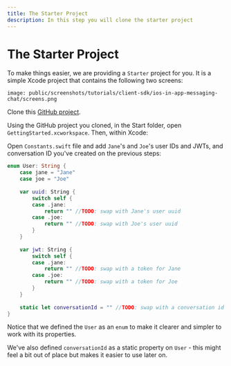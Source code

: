 ```yaml
---
title: The Starter Project
description: In this step you will clone the starter project
---
```


# The Starter Project

To make things easier, we are providing a `Starter` project for you. It is a simple Xcode project that contains the following two screens:

```screenshot
image: public/screenshots/tutorials/client-sdk/ios-in-app-messaging-chat/screens.png
```

Clone this [GitHub project](https://github.com/nexmo-community/ClientSDK-Get-Started-Messaging-Swift).

Using the GitHub project you cloned, in the Start folder, open `GettingStarted.xcworkspace`. Then, within Xcode:

    
Open `Constants.swift` file and add `Jane`'s and `Joe`'s user IDs and JWTs, and conversation ID you've created on the previous steps:

```swift
enum User: String {
    case jane = "Jane"
    case joe = "Joe"
    
    var uuid: String {
        switch self {
        case .jane:
            return "" //TODO: swap with Jane's user uuid
        case .joe:
            return "" //TODO: swap with Joe's user uuid
        }
    }
    
    var jwt: String {
        switch self {
        case .jane:
            return "" //TODO: swap with a token for Jane
        case .joe:
            return "" //TODO: swap with a token for Joe
        }
    }
    
    static let conversationId = "" //TODO: swap with a conversation id
}

```

Notice that we defined the `User` as an `enum` to make it clearer and simpler to work with its properties. 

We've also defined `conversationId` as a static property on `User` - this might feel a bit out of place but makes it easier to use later on.
